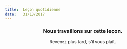 ```yaml
---
title:  Leçon quotidienne
date:   31/10/2017
---
```


### <center>Nous travaillons sur cette leçon.</center>
<center>Revenez plus tard, s'il vous plaît.</center>